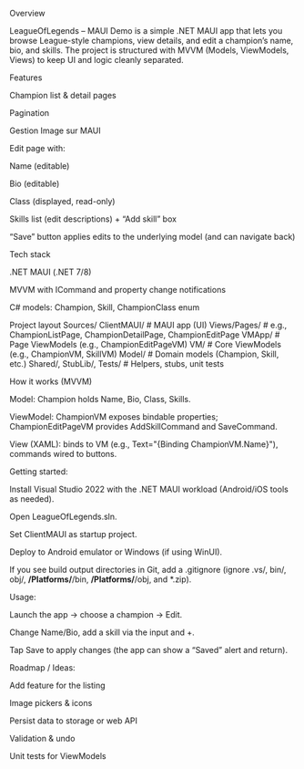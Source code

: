 Overview

LeagueOfLegends – MAUI Demo is a simple .NET MAUI app that lets you browse League-style champions, view details, and edit a champion’s name, bio, and skills.
The project is structured with MVVM (Models, ViewModels, Views) to keep UI and logic cleanly separated.

Features

Champion list & detail pages

Pagination

Gestion Image sur MAUI

Edit page with:

Name (editable)

Bio (editable)

Class (displayed, read-only)

Skills list (edit descriptions) + “Add skill” box

“Save” button applies edits to the underlying model (and can navigate back)

Tech stack

.NET MAUI (.NET 7/8)

MVVM with ICommand and property change notifications

C# models: Champion, Skill, ChampionClass enum

Project layout
Sources/
  ClientMAUI/                 # MAUI app (UI)
    Views/Pages/              # e.g., ChampionListPage, ChampionDetailPage, ChampionEditPage
    VMApp/                    # Page ViewModels (e.g., ChampionEditPageVM)
  VM/                         # Core ViewModels (e.g., ChampionVM, SkillVM)
  Model/                      # Domain models (Champion, Skill, etc.)
  Shared/, StubLib/, Tests/   # Helpers, stubs, unit tests

How it works (MVVM)

Model: Champion holds Name, Bio, Class, Skills.

ViewModel: ChampionVM exposes bindable properties; ChampionEditPageVM provides AddSkillCommand and SaveCommand.

View (XAML): binds to VM (e.g., Text="{Binding ChampionVM.Name}"), commands wired to buttons.

Getting started:

Install Visual Studio 2022 with the .NET MAUI workload (Android/iOS tools as needed).

Open LeagueOfLegends.sln.

Set ClientMAUI as startup project.

Deploy to Android emulator or Windows (if using WinUI).

If you see build output directories in Git, add a .gitignore (ignore .vs/, bin/, obj/, **/Platforms/**/bin, **/Platforms/**/obj, and *.zip).

Usage:

Launch the app → choose a champion → Edit.

Change Name/Bio, add a skill via the input and +.

Tap Save to apply changes (the app can show a “Saved” alert and return).

Roadmap / Ideas:

Add feature for the listing

Image pickers & icons

Persist data to storage or web API

Validation & undo

Unit tests for ViewModels
